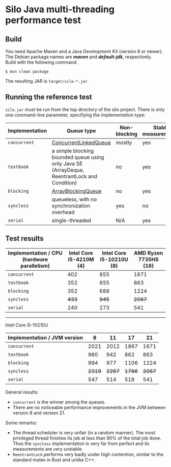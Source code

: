 # Silo Java multi-threading performance test

## Build

You need Apache Maven and a Java Development Kit (version 8 or newer). The Debian package names are ***maven*** and ***default-jdk***, respectively.  
Build with the following command:

`$ mvn clean package`

The resulting JAR is `target/silo-*.jar`.

## Running the reference test

`silo.jar` must be run from the top directory of the silo project. There is only one command-line parameter, specifying the implementation type:

| Implementation | Queue type | Non-blocking | Stable measurements |
|---|---|---|---|
| `concurrent` | [ConcurrentLinkedQueue](https://docs.oracle.com/en/java/javase/21/docs/api/java.base/java/util/concurrent/ConcurrentLinkedQueue.html) | mostly | yes |
| `textbook` | a simple blocking bounded queue using only Java SE (ArrayDeque, ReentrantLock and Condition) | no | yes |
| `blocking` | [ArrayBlockingQueue](https://docs.oracle.com/en/java/javase/21/docs/api/java.base/java/util/concurrent/ArrayBlockingQueue.html) | no | yes |
| `syncless` | queueless, with no synchronization overhead | yes | no |
| `serial` | single-threaded | N/A | yes |

## Test results

| Implementation / CPU (hardware parallelism) | Intel Core i5-4210M (4) | Intel Core i5-10210U (8) | AMD Ryzen 7735HS (16) |
|---|---|---|---|
| `concurrent` | 402 | 855 | 1671 |
| `textbook` | 352 | 655 | 863 |
| `blocking` | 352 | 689 | 1224 |
| `syncless` | ~~433~~ | ~~945~~ | ~~2067~~ |
| `serial` | 240 | 273 | 541 |

---  

Intel Core i5-10210U

| Implementation / JVM  version | 8 | 11 | 17 | 21 |
|---|---|---|---|---|
| `concurrent` | 2021 | 2012 | 1867 | 1671 |
| `textbook` | 960 | 942 | 862 | 863 |
| `blocking` | 994 | 977 | 1106 | 1224 |
| `syncless` | ~~2319~~ | ~~2267~~ | ~~1786~~ | ~~2067~~ |
| `serial` | 547 | 514 | 518 | 541 |

General results:
- `concurrent` is the winner among the queues.
- There are no noticeable performance improvements in the JVM between version 8 and version 21.

Some remarks: 
- The thread scheduler is very unfair (in a random manner). The most privileged thread finishes its job at less than 90% of the total job done. Thus the `syncless` implementation is very far from perfect and its measurements are very unstable. 
- `ReentrantLock` performs very badly under high contention, similar to the standard mutex in Rust and unlike C++.
